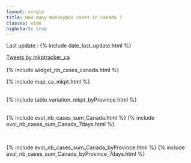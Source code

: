 ```yaml
---
layout: single
title: How many monkeypox cases in Canada ?
classes: wide
highchart: true
---
```


Last update : {% include date_last_update.html %}

<div id="twitter_timeline">
	<a class="twitter-timeline" data-width="800" data-height="600" href="https://twitter.com/mkptracker_ca?ref_src=twsrc%5Etfw">Tweets by mkptracker_ca</a> <script async src="https://platform.twitter.com/widgets.js" charset="utf-8"></script>
</div>
<br>

<link href="/assets/css/widgetca.css" rel="stylesheet" type="text/css">
{% include widget_nb_cases_canada.html %}

<br>

{% include map_ca_mkpt.html %}

<br>

<link rel="stylesheet" href="assets/customGlyphicon/css/customGlyphicon.css">
<div class="table_var_byProvince">
	{% include table_variation_mkpt_byProvince.html %}
</div>

<br>

{% include evol_nb_cases_sum_Canada.html %}
{% include evol_nb_cases_sum_Canada_7days.html %}

<br>

{% include evol_nb_cases_sum_Canada_byProvince.html %}
{% include evol_nb_cases_sum_Canada_byProvince_7days.html %}